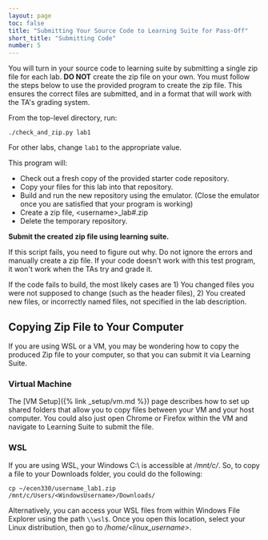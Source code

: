 ```yaml
---
layout: page
toc: false
title: "Submitting Your Source Code to Learning Suite for Pass-Off"
short_title: "Submitting Code"
number: 5
---
```


You will turn in your source code to learning suite by submitting a single zip file for each lab.  **DO NOT** create the zip file on your own.  You must follow the steps below to use the provided program to create the zip file.  This ensures the correct files are submitted, and in a format that will work with the TA's grading system.

From the top-level directory, run:

    ./check_and_zip.py lab1


For other labs, change `lab1` to the appropriate value.

This program will:
  * Check out a fresh copy of the provided starter code repository.
  * Copy your files for this lab into that repository.
  * Build and run the new repository using the emulator. (Close the emulator once you are satisfied that your program is working)
  * Create a zip file, \<username\>_lab#.zip
  * Delete the temporary repository.

**Submit the created zip file using learning suite.**

If this script fails, you need to figure out why.  Do not ignore the errors and manually create a zip file.  If your code doesn't work with this test program, it won't work when the TAs try and grade it.

If the code fails to build, the most likely cases are 1) You changed files you were not supposed to change (such as the header files), 2) You created new files, or incorrectly named files, not specified in the lab description.


## Copying Zip File to Your Computer 
If you are using WSL or a VM, you may be wondering how to copy the produced Zip file to your computer, so that you can submit it via Learning Suite.  


### Virtual Machine 

The [VM Setup]({% link _setup/vm.md %}) page describes how to set up shared folders that allow you to copy files between your VM and your host computer.  You could also just open Chrome or Firefox within the VM and navigate to Learning Suite to submit the file.

### WSL 
If you are using WSL, your Windows C:\ is accessible at */mnt/c/*.  So, to copy a file to your Downloads folder, you could do the following:

    cp ~/ecen330/username_lab1.zip /mnt/c/Users/<WindowsUsername>/Downloads/

Alternatively, you can access your WSL files from within Windows File Explorer using the path `\\wsl$`.  Once you open this location, select your Linux distribution, then go to */home/\<linux_username\>*.

<!-- 
If you are working remotely, you can do this combined with the ''scp'' command described above, like this:
<code>
scp caedm_username@caedm-machine:/home/caedm_username/ecen330/username_lab1.zip /mnt/c/Users/<WindowsUsername>/Downloads/
</code> -->
